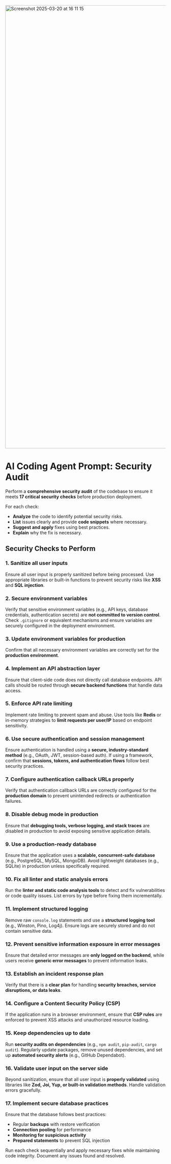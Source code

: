 <img width="1392" alt="Screenshot 2025-03-20 at 16 11 15" src="https://github.com/user-attachments/assets/f5ff62c9-5364-4b86-925b-cd2d5a836284" />

# AI Coding Agent Prompt: Security Audit

Perform a **comprehensive security audit** of the codebase to ensure it meets **17 critical security checks** before production deployment.

For each check:
- **Analyze** the code to identify potential security risks.
- **List** issues clearly and provide **code snippets** where necessary.
- **Suggest and apply** fixes using best practices.
- **Explain** why the fix is necessary.

## Security Checks to Perform

### 1. Sanitize all user inputs
Ensure all user input is properly sanitized before being processed. Use appropriate libraries or built-in functions to prevent security risks like **XSS** and **SQL injection**.

### 2. Secure environment variables
Verify that sensitive environment variables (e.g., API keys, database credentials, authentication secrets) are **not committed to version control**. Check `.gitignore` or equivalent mechanisms and ensure variables are securely configured in the deployment environment.

### 3. Update environment variables for production
Confirm that all necessary environment variables are correctly set for the **production environment**.

### 4. Implement an API abstraction layer
Ensure that client-side code does not directly call database endpoints. API calls should be routed through **secure backend functions** that handle data access.

### 5. Enforce API rate limiting
Implement rate limiting to prevent spam and abuse. Use tools like **Redis** or in-memory strategies to **limit requests per user/IP** based on endpoint sensitivity.

### 6. Use secure authentication and session management
Ensure authentication is handled using a **secure, industry-standard method** (e.g., OAuth, JWT, session-based auth). If using a framework, confirm that **sessions, tokens, and authentication flows** follow best security practices.

### 7. Configure authentication callback URLs properly
Verify that authentication callback URLs are correctly configured for the **production domain** to prevent unintended redirects or authentication failures.

### 8. Disable debug mode in production
Ensure that **debugging tools, verbose logging, and stack traces** are disabled in production to avoid exposing sensitive application details.

### 9. Use a production-ready database
Ensure that the application uses a **scalable, concurrent-safe database** (e.g., PostgreSQL, MySQL, MongoDB). Avoid lightweight databases (e.g., SQLite) in production unless specifically required.

### 10. Fix all linter and static analysis errors
Run the **linter and static code analysis tools** to detect and fix vulnerabilities or code quality issues. List errors by type before fixing them incrementally.

### 11. Implement structured logging
Remove raw `console.log` statements and use a **structured logging tool** (e.g., Winston, Pino, Log4j). Ensure logs are securely stored and do not contain sensitive data.

### 12. Prevent sensitive information exposure in error messages
Ensure that detailed error messages are **only logged on the backend**, while users receive **generic error messages** to prevent information leaks.

### 13. Establish an incident response plan
Verify that there is a **clear plan** for handling **security breaches, service disruptions, or data leaks**.

### 14. Configure a Content Security Policy (CSP)
If the application runs in a browser environment, ensure that **CSP rules** are enforced to prevent XSS attacks and unauthorized resource loading.

### 15. Keep dependencies up to date
Run **security audits on dependencies** (e.g., `npm audit`, `pip-audit`, `cargo audit`). Regularly update packages, remove unused dependencies, and set up **automated security alerts** (e.g., GitHub Dependabot).

### 16. Validate user input on the server side
Beyond sanitization, ensure that all user input is **properly validated** using libraries like **Zod, Joi, Yup, or built-in validation methods**. Handle validation errors gracefully.

### 17. Implement secure database practices
Ensure that the database follows best practices:
- Regular **backups** with restore verification
- **Connection pooling** for performance
- **Monitoring for suspicious activity**
- **Prepared statements** to prevent SQL injection

Run each check sequentially and apply necessary fixes while maintaining code integrity. Document any issues found and resolved.

